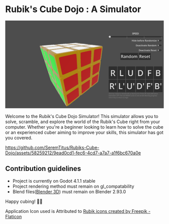 # Rubik's Cube Dojo : A Simulator

![Rubik's Cube Dojo Layout](./promo/layout.png)

Welcome to the Rubik's Cube Dojo Simulator! This simulator allows you to solve, scramble, and explore the world of the Rubik's Cube right from your computer. Whether you're a beginner looking to learn how to solve the cube or an experienced cuber aiming to improve your skills, this simulator has got you covered.

https://github.com/SeremTitus/Rubiks-Cube-Dojo/assets/58259212/9ead0cd1-fec6-4cd7-a7a7-a1f6bc670a0e
## Contribution guidelines
- Project is currently on Godot 4.1.1 stable
- Project rendering method must remain on gl_compatability
- Blend files([Blender 3D](https://blender.org)) must remain on Blender 2.93.0


Happy cubing! 🧡🌟

 Application Icon used is Attributed to <a href="https://www.flaticon.com/free-icons/rubik" title="Rubik icons">Rubik icons created by Freepik - Flaticon</a>
 
